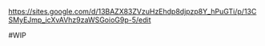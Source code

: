 https://sites.google.com/d/13BAZX83ZVzuHzEhdp8djpzp8Y_hPuGTi/p/13CSMyEJmp_icXvAVhz9zaWSGoioG9p-5/edit

#WIP 